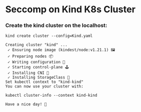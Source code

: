 # Seccomp on Kind K8s Cluster 

### Create the kind cluster on the localhost:
    
    kind create cluster --config=Kind.yaml

    Creating cluster "kind" ...
     ✓ Ensuring node image (kindest/node:v1.21.1) 🖼
     ✓ Preparing nodes 📦
     ✓ Writing configuration 📜
     ✓ Starting control-plane 🕹️
     ✓ Installing CNI 🔌
     ✓ Installing StorageClass 💾
    Set kubectl context to "kind-kind"
    You can now use your cluster with:

    kubectl cluster-info --context kind-kind

    Have a nice day! 👋